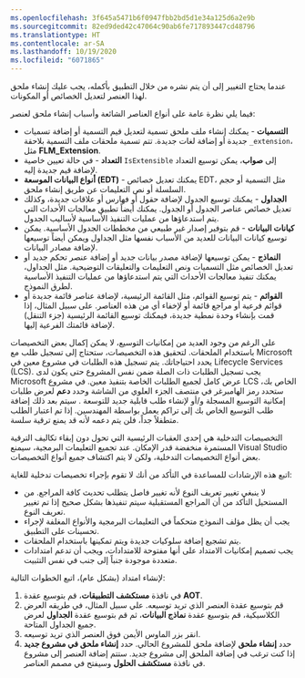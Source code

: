 ```yaml
---
ms.openlocfilehash: 3f645a5471b6f0947fbb2bd5d1e34a125d6a2e9b
ms.sourcegitcommit: 82ed9ded42c47064c90ab6fe717893447cd48796
ms.translationtype: HT
ms.contentlocale: ar-SA
ms.lasthandoff: 10/19/2020
ms.locfileid: "6071865"
---
```


عندما يحتاج التغيير إلى أن يتم نشره من خلال التطبيق بأكمله، يجب عليك إنشاء ملحق لهذا العنصر لتعديل الخصائص أو المكونات.

فيما يلي نظرة عامة على أنواع العناصر الشائعة وأسباب إنشاء ملحق لعنصر:

-   **التسميات** - يمكنك إنشاء ملف ملحق تسمية لتعديل قيم التسمية أو إضافة تسميات جديدة أو إضافة لغات جديدة. تتم تسمية ملحقات ملف التسمية بلاحقة `_extension`، مثل **FLM_Extension**.
-   **التعداد** - في حالة تعيين خاصية `IsExtensible` إلى **صواب**، يمكن توسيع التعداد لإضافة قيم جديدة إليه.
-   **أنواع البيانات الموسعة (EDT)** - يمكنك تعديل خصائص EDT، مثل التسمية أو حجم السلسلة أو نص التعليمات عن طريق إنشاء ملحق.
-   **الجداول** - يمكنك توسيع الجدول لإضافة حقول أو فهارس أو علاقات جديدة، وكذلك تعديل خصائص عناصر الجدول أو الجدول. يمكنك أيضاً تطبيق معالجات الأحداث التي يتم استدعاؤها من عمليات التنفيذ الأساسية لأساليب الجدول.
-   **كيانات البيانات** - قم بتوفير إصدار غير طبيعي من مخططات الجدول الأساسية. يمكن توسيع كيانات البيانات للعديد من الأسباب نفسها مثل الجداول ويمكن أيضاً توسيعها لإضافة مصادر البيانات.
-   **النماذج** - يمكن توسيعها لإضافة مصدر بيانات جديد أو إضافة عنصر تحكم جديد أو تعديل الخصائص مثل التسميات ونص التعليمات والتعليقات التوضيحية. مثل الجداول، يمكنك تنفيذ معالجات الأحداث التي يتم استدعاؤها من عمليات التنفيذ الأساسية لطرق النموذج.
-   **القوائم** - يتم توسيع القوائم، مثل القائمة الرئيسية، لإضافة عناصر قائمة جديدة أو قوائم فرعية أو مراجع قائمة أو لإخفاء أي من هذه العناصر. على سبيل المثال، إذا قمت بإنشاء وحدة نمطية جديدة، فيمكنك توسيع القائمة الرئيسية (جزء التنقل) لإضافة قائمتك الفرعية إليها.

على الرغم من وجود العديد من إمكانيات التوسيع، لا يمكن إكمال بعض التخصيصات باستخدام الملحقات. لتحقيق هذه التخصيصات، ستحتاج إلى تسجيل طلب مع Microsoft يحدد احتياجاتك. يتم تسجيل هذه الطلبات في مشروع معين في Lifecycle Services ‏(LCS). يجب تسجيل الطلبات ذات الصلة ضمن نفس المشروع حتى يكون لدى Microsoft عرض كامل لجميع الطلبات الخاصة بتنفيذ معين. في مشروع LCS الخاص بك، ستحدد رمز الهامبرغر في منتصف الجزء العلوي من الشاشة وحدد **دعم** لعرض طلبات إمكانية التوسيع المسجلة و/أو لإنشاء طلب قابلية جديد للتوسعة . سيتم بعد ذلك إضافة طلب التوسيع الخاص بك إلى تراكم يعمل بواسطة المهندسين. إذا تم اعتبار الطلب متطفلاً جداً، فلن يتم دعمه لأنه قد يمنع ترقية سلسة.

التخصيصات التدخلية هي إحدى العقبات الرئيسية التي تحول دون إبقاء تكاليف الترقية المستمرة منخفضة قدر الإمكان. عند تجميع التعليمات البرمجية، سيمنع Visual Studio بعض أنواع التخصيصات التدخلية، ولكن لا يتم اكتشاف جميع أنواع التخصيصات.

اتبع هذه الإرشادات للمساعدة في التأكد من أنك لا تقوم بإجراء تخصيصات تدخلية للغاية:

-   لا ينبغي تغيير تعريف النوع لأنه تغيير فاصل يتطلب تحديث كافة المراجع. من المستحيل التأكد من أن المراجع المستقبلية سيتم تنفيذها بشكل صحيح إذا تم تغيير تعريف النوع.
-   يجب أن يظل مؤلف النموذج متحكماً في التعليمات البرمجية والأنواع المغلفة لإجراء تحسينات على التطبيق.
-   يتم تشجيع إضافة سلوكيات جديدة ويتم تمكينها باستخدام الملحقات.
-   يجب تصميم إمكانيات الامتداد على أنها مفتوحة للامتدادات، ويجب أن تدعم امتدادات متعددة موجودة جنباً إلى جنب في نفس التثبيت.

لإنشاء امتداد (بشكل عام)، اتبع الخطوات التالية:

1.  في نافذة **مستكشف التطبيقات**، قم بتوسيع عقدة **AOT**.
2.  قم بتوسيع عقدة العنصر الذي تريد توسيعه. علي سبيل المثال، في طريقه العرض الكلاسيكية، قم بتوسيع عقدة **نماذج البيانات**، ثم قم بتوسيع عقدة **الجداول** لعرض جميع الجداول المتاحة.
3.  انقر بزر الماوس الأيمن فوق العنصر الذي تريد توسيعه.
4.  حدد **إنشاء ملحق** لإضافة ملحق للمشروع الحالي. حدد **إنشاء ملحق في مشروع جديد** إذا كنت ترغب في إضافة الملحق إلى مشروع جديد. ستتم إضافة العنصر إلى مشروع في نافذة **مستكشف الحلول** وسيفتح في مصمم العناصر.
